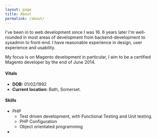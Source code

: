 ```yaml
---
layout: page
title: About
permalink: /about/
---
```


I've been in to web development since I was 16. 6 years later I'm well-rounded in most areas of development from backend-development to sysadmin to front-end. I have reasonable experience in design, user experience and usability. 

My focus is on Magento development in particular, I aim to be a certified Magento developer by the end of June 2014. 

#### Vitals

- **DOB:** 01/02/1992
- **Current location:** Bath, Somerset.


#### Skills

- PHP
    - Test driven development, with Functional Testing and Unit testing.
    - PHP Configuration
    - Object orientated programming
- 